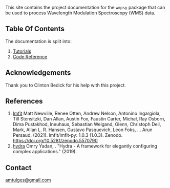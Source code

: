 This site contains the project documentation for the
`wmpsy` package that can be used to process 
Wavelength Modulation Spectroscopy (WMS) data.

## Table Of Contents

The documentation is split into:

1. [Tutorials](tutorials/index.md)
2. [Code Reference](reference/index.md)

## Acknowledgements

Thank you to Clinton Bedick for his help with this project.

## References 

1. [lmfit][1] 
Matt Newville, Renee Otten, Andrew Nelson, Antonino Ingargiola, Till Stensitzki, Dan Allan, Austin Fox, Faustin Carter, Michał, Ray Osborn, Dima Pustakhod, lneuhaus, Sebastian Weigand, Glenn, Christoph Deil, Mark, Allan L. R. Hansen, Gustavo Pasquevich, Leon Foks, … Arun Persaud. (2021). lmfit/lmfit-py: 1.0.3 (1.0.3). Zenodo. https://doi.org/10.5281/zenodo.5570790
2. [hydra][2]
Omry Yadan, . "Hydra - A framework for elegantly configuring complex applications." (2019).

## Contact

[amtulges@gmail.com](mailto:amtulges@gmail.com)



[1]: https://lmfit.github.io/lmfit-py/
[2]: https://hydra.cc/
